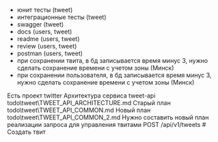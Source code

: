 - юнит тесты (tweet)
- интеграционные тесты (tweet)
- swagger (tweet)
- docs (users, tweet)
- readme (users, tweet)
- review (users, tweet)
- postman (users, tweet)
- при сохранении твита, в бд записывается время минус 3, нужно сделать сохранение времени с учетом зоны (Минск)
- при сохранении пользователя, в бд записывается время минус 3, нужно сделать сохранение времени с учетом зоны (Минск)

Есть проект twitter
Архитектура сервиса tweet-api todo\tweet\TWEET_API_ARCHITECTURE.md
Старый план todo\tweet\TWEET_API_COMMON.md
Новый план todo\tweet\TWEET_API_COMMON_2.md
Нужно составить новый план реализации запроса для управления твитами 
POST   /api/v1/tweets                    # Создать твит
